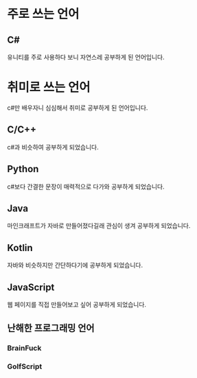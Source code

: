 # 주로 쓰는 언어
## C#
유니티를 주로 사용하다 보니 자연스레 공부하게 된 언어입니다.

# 취미로 쓰는 언어
c#만 배우자니 심심해서 취미로 공부하게 된 언어입니다.

## C/C++
c#과 비슷하여 공부하게 되었습니다.

## Python
c#보다 간결한 문장이 매력적으로 다가와 공부하게 되었습니다.

## Java
마인크래프트가 자바로 만들어졌다길래 관심이 생겨 공부하게 되었습니다.

## Kotlin
자바와 비슷하지만 간단하다기에 공부하게 되었습니다.

## JavaScript
웹 페이지를 직접 만들어보고 싶어 공부하게 되었습니다.

## 난해한 프로그래밍 언어

### BrainFuck

### GolfScript
